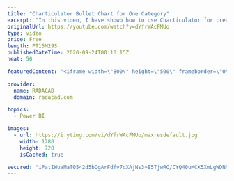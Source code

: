 ```yaml
---
title: "Charticulator Bullet Chart for One Category"
excerpt: "In this video, I have showb how to use Charticulator for creating a Bullet Chart with one Category,"
originalUrl: https://youtube.com/watch?v=dYfrWAcFMUo
type: video
price: Free
length: PT15M29S
publishedDateTime: 2020-09-24T00:10:15Z
heat: 50

featuredContent: "<iframe width=\"800\" height=\"500\" frameborder=\"0\" src=\"https://www.youtube.com/embed/dYfrWAcFMUo\" allow=\"accelerometer; autoplay; encrypted-media; gyroscope; picture-in-picture\" allowfullscreen></iframe>"

provider:
  name: RADACAD
  domain: radacad.com

topics:
  - Power BI

images:
  - url: https://i.ytimg.com/vi/dYfrWAcFMUo/maxresdefault.jpg
    width: 1280
    height: 720
    isCached: true

secured: "iPatIWuaMaT0542d5bOgArFdfv7dXAjNs3+B5TjwRO/CYQ40uMCX5XmLgWDNN7lE6EtGW2tITBjwa7f2Rvh8ElouUr/FjBDnTfPNe9FImVlSwxRfPD1/ExQ12nQsil8IyeMCIqT9mDl0VZYhTZkGd95uUAGz/704AHBWDFdb+uOkyTWFNb4ZTd77D7+JqfR/JMV2sMN8+OZB85WXFOrAvqQ94yKuAReTV3sxULxn/MUt70nd7Zf8HRlJA4i8WV+JimACfXUqDm4cQaAWbcq/yLmpwNbp8l8DdFQP8fxy+qxu8jth6NDlc+uRvhCII/OTMDTId1ubI1Z69zx6KJBNRs+j76vLtBARHo/86Y0oApdpUBBB6uCth3xyIUzUHI9SxS4kQfVUxYxaC8MxLc2bY8T8sT3dujMI3q0USZznd5k=;ypo14TbiqptvN2qli6c5qA=="
---
```


